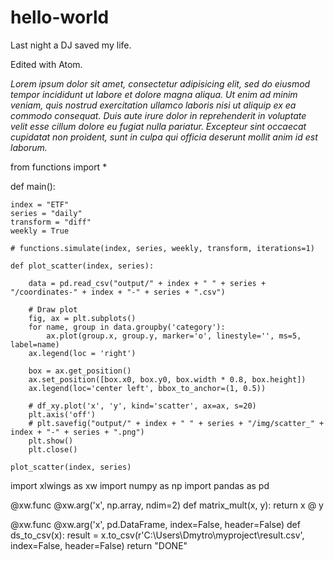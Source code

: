 # hello-world

Last night a DJ saved my life.

Edited with Atom.

*Lorem ipsum dolor sit amet, consectetur adipisicing elit, sed do eiusmod tempor incididunt ut labore et dolore magna aliqua. Ut enim ad minim veniam, quis nostrud exercitation ullamco laboris nisi ut aliquip ex ea commodo consequat. Duis aute irure dolor in reprehenderit in voluptate velit esse cillum dolore eu fugiat nulla pariatur. Excepteur sint occaecat cupidatat non proident, sunt in culpa qui officia deserunt mollit anim id est laborum.*

from functions import *

def main():

    index = "ETF"
    series = "daily"
    transform = "diff"
    weekly = True

    # functions.simulate(index, series, weekly, transform, iterations=1)

    def plot_scatter(index, series):

        data = pd.read_csv("output/" + index + " " + series + "/coordinates-" + index + "-" + series + ".csv")

        # Draw plot
        fig, ax = plt.subplots()
        for name, group in data.groupby('category'):
            ax.plot(group.x, group.y, marker='o', linestyle='', ms=5, label=name)
        ax.legend(loc = 'right')

        box = ax.get_position()
        ax.set_position([box.x0, box.y0, box.width * 0.8, box.height])
        ax.legend(loc='center left', bbox_to_anchor=(1, 0.5))

        # df_xy.plot('x', 'y', kind='scatter', ax=ax, s=20)
        plt.axis('off')
        # plt.savefig("output/" + index + " " + series + "/img/scatter_" + index + "-" + series + ".png")
        plt.show()
        plt.close()

    plot_scatter(index, series)
    

import xlwings as xw
import numpy as np
import pandas as pd

@xw.func
@xw.arg('x', np.array, ndim=2)
def matrix_mult(x, y):
    return x @ y

@xw.func
@xw.arg('x', pd.DataFrame, index=False, header=False)
def ds_to_csv(x):
    result = x.to_csv(r'C:\\Users\\Dmytro\\myproject\\result.csv', index=False, header=False)
    return "DONE"

    

